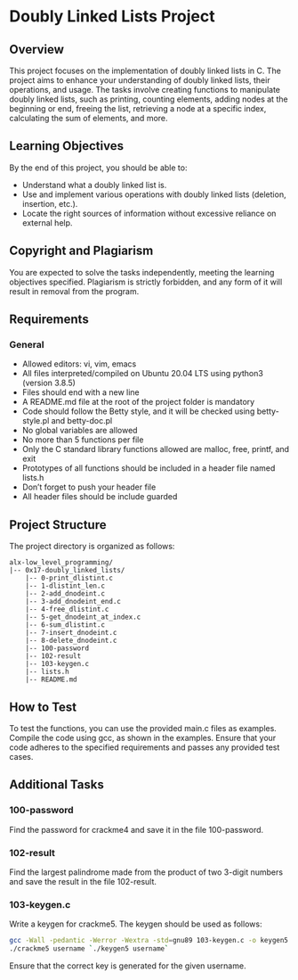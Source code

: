 # Doubly Linked Lists Project

## Overview

This project focuses on the implementation of doubly linked lists in C. The project aims to enhance your understanding of doubly linked lists, their operations, and usage. The tasks involve creating functions to manipulate doubly linked lists, such as printing, counting elements, adding nodes at the beginning or end, freeing the list, retrieving a node at a specific index, calculating the sum of elements, and more.

## Learning Objectives

By the end of this project, you should be able to:

- Understand what a doubly linked list is.
- Use and implement various operations with doubly linked lists (deletion, insertion, etc.).
- Locate the right sources of information without excessive reliance on external help.

## Copyright and Plagiarism

You are expected to solve the tasks independently, meeting the learning objectives specified. Plagiarism is strictly forbidden, and any form of it will result in removal from the program.

## Requirements

### General

- Allowed editors: vi, vim, emacs
- All files interpreted/compiled on Ubuntu 20.04 LTS using python3 (version 3.8.5)
- Files should end with a new line
- A README.md file at the root of the project folder is mandatory
- Code should follow the Betty style, and it will be checked using betty-style.pl and betty-doc.pl
- No global variables are allowed
- No more than 5 functions per file
- Only the C standard library functions allowed are malloc, free, printf, and exit
- Prototypes of all functions should be included in a header file named lists.h
- Don’t forget to push your header file
- All header files should be include guarded

## Project Structure

The project directory is organized as follows:

```
alx-low_level_programming/
|-- 0x17-doubly_linked_lists/
    |-- 0-print_dlistint.c
    |-- 1-dlistint_len.c
    |-- 2-add_dnodeint.c
    |-- 3-add_dnodeint_end.c
    |-- 4-free_dlistint.c
    |-- 5-get_dnodeint_at_index.c
    |-- 6-sum_dlistint.c
    |-- 7-insert_dnodeint.c
    |-- 8-delete_dnodeint.c
    |-- 100-password
    |-- 102-result
    |-- 103-keygen.c
    |-- lists.h
    |-- README.md
```

## How to Test

To test the functions, you can use the provided main.c files as examples. Compile the code using gcc, as shown in the examples. Ensure that your code adheres to the specified requirements and passes any provided test cases.

## Additional Tasks

### 100-password

Find the password for crackme4 and save it in the file 100-password.

### 102-result

Find the largest palindrome made from the product of two 3-digit numbers and save the result in the file 102-result.

### 103-keygen.c

Write a keygen for crackme5. The keygen should be used as follows:

```bash
gcc -Wall -pedantic -Werror -Wextra -std=gnu89 103-keygen.c -o keygen5
./crackme5 username `./keygen5 username`
```

Ensure that the correct key is generated for the given username.
